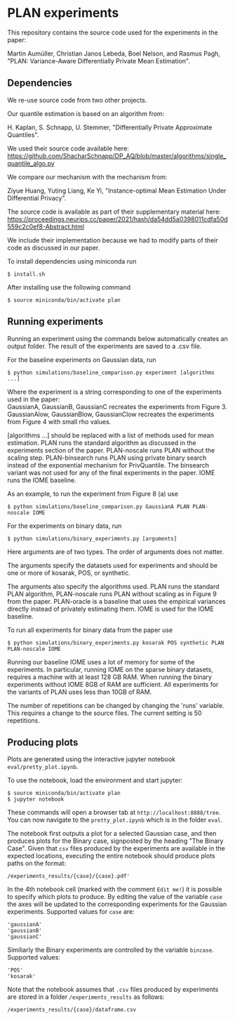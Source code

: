 # PLAN experiments

This repository contains the source code used for the experiments in the paper:

Martin Aumüller, Christian Janos Lebeda, Boel Nelson, and Rasmus Pagh, "PLAN: Variance-Aware Differentially Private Mean Estimation".

## Dependencies

We re-use source code from two other projects.

Our quantile estimation is based on an algorithm from:  

H. Kaplan, S. Schnapp, U. Stemmer, "Differentially Private Approximate Quantiles".

We used their source code available here: https://github.com/ShacharSchnapp/DP_AQ/blob/master/algorithms/single_quantile_algo.py

We compare our mechanism with the mechanism from:

Ziyue Huang, Yuting Liang, Ke Yi, "Instance-optimal Mean Estimation Under Differential Privacy".

The source code is available as part of their supplementary material here: https://proceedings.neurips.cc/paper/2021/hash/da54dd5a0398011cdfa50d559c2c0ef8-Abstract.html

We include their implementation because we had to modify parts of their code as discussed in our paper.

To install dependencies using miniconda run 
```
$ install.sh
```

After installing use the following command
```
$ source miniconda/bin/activate plan
```

## Running experiments

Running an experiment using the commands below automatically creates an output folder. The result of the experiments are saved to a .csv file.

For the baseline experiments on Gaussian data, run 

```
$ python simulations/baseline_comparison.py experiment [algorithms ...]
````

Where the experiment is a string corresponding to one of the experiments used in the paper:  
GaussianA, GaussianB, GaussianC recreates the experiments from Figure 3.  
GaussianAlow, GaussianBlow, GaussianClow recreates the experiments from Figure 4 with small rho values.

[algorithms ...] should be replaced with a list of methods used for mean estimation. PLAN runs the standard algorithm as discussed in the experiments section of the paper. PLAN-noscale runs PLAN without the scaling step. PLAN-binsearch runs PLAN using private binary search instead of the exponential mechanism for PrivQuantile. The binsearch variant was not used for any of the final experiments in the paper. IOME runs the IOME baseline.

As an example, to run the experiment from Figure 8 (a) use

```
$ python simulations/baseline_comparison.py GaussianA PLAN PLAN-noscale IOME
````

For the experiments on binary data, run 

```
$ python simulations/binary_experiments.py [arguments]
```

Here arguments are of two types. The order of arguments does not matter.

The arguments specify the datasets used for experiments and should be one or more of kosarak, POS, or synthetic.  

The arguments also specify the algorithms used. PLAN runs the standard PLAN algorithm, PLAN-noscale runs PLAN without scaling as in Figure 9 from the paper. PLAN-oracle is a baseline that uses the empirical variances directly instead of privately estimating them. IOME is used for the IOME baseline.

To run all experiments for binary data from the paper use 
```
$ python simulations/binary_experiments.py kosarak POS synthetic PLAN PLAN-noscale IOME
```

Running our baseline IOME uses a lot of memory for some of the experiments. In particular, running IOME on the sparse binary datasets, requires a machine with at least 128 GB RAM. 
When running the binary experiments without IOME 8GB of RAM are sufficient.
All experiments for the variants of PLAN uses less than 10GB of RAM.

The number of repetitions can be changed by changing the 'runs' variable. This requires a change to the source files. The current setting is 50 repetitions.


## Producing plots

Plots are generated using the interactive jupyter notebook `eval/pretty_plot.ipynb`.

To use the notebook, load the environment and start jupyter:
```
$ source miniconda/bin/activate plan
$ jupyter notebook
```

These commands will open a browser tab at `http://localhost:8888/tree`. You can now navigate to the `pretty_plot.ipynb` which is in the folder `eval`. 


The notebook first outputs a plot for a selected Gaussian case, and then produces plots for the Binary case, signposted by the heading "The Binary Case". Given that `csv` files produced by the experiments are available in the expected locations, executing the entire notebook should produce plots paths on the format:
```
/experiments_results/{case}/{case}.pdf'
```

In the 4th notebook cell (marked with the comment `Edit me!`) it is possible to specify which plots to produce. By editing the value of the variable `case` the axes will be updated to the corresponding experiments for the Gaussian experiments. Supported values for `case` are:
```
'gaussianA'
'gaussianB'
'gaussianC'
```

Similiarly the Binary experiments are controlled by the variable `bincase`. Supported values:
```
'POS'
'kosarak'
```

Note that the notebook assumes that `.csv` files produced by experiments are stored in a folder `/experiments_results` as follows:
```
/experiments_results/{case}/dataframe.csv
```


